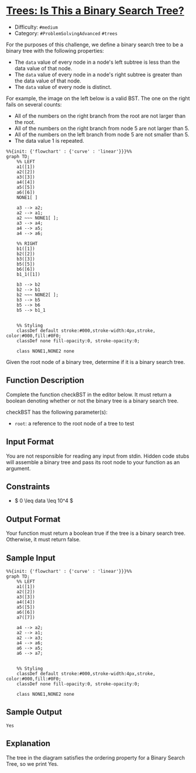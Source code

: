 # [Trees: Is This a Binary Search Tree?](https://www.hackerrank.com/challenges/ctci-is-binary-search-tree)

- Difficulty:  `#medium`
- Category: `#ProblemSolvingAdvanced` `#trees`

For the purposes of this challenge,
we define a binary search tree to be a binary tree with the following properties:

- The `data` value of every node in a node's left subtree
    is less than the data value of that node.
- The `data` value of every node in a node's right subtree
    is greater than the data value of that node.
- The `data` value of every node is distinct.

For example, the image on the left below is a valid BST.
The one on the right fails on several counts:

- All of the numbers on the right branch from the root are not larger than the root.
- All of the numbers on the right branch from node 5 are not larger than 5.
- All of the numbers on the left branch from node 5 are not smaller than 5.
- The data value 1 is repeated.

```mermaid
%%{init: {'flowchart' : {'curve' : 'linear'}}}%%
graph TD;
    %% LEFT
    a1([1])
    a2([2])
    a3([3])
    a4([4])
    a5([5])
    a6([6])
    NONE1[ ]

    a3 --> a2;
    a2 --> a1;
    a2 ~~~ NONE1[ ];
    a3 --> a4;
    a4 --> a5;
    a4 --> a6;

    %% RIGHT
    b1([1])
    b2([2])
    b3([3])
    b5([5])
    b6([6])
    b1_1([1])

    b3 --> b2
    b2 --> b1
    b2 ~~~ NONE2[ ];
    b3 --> b5
    b5 --> b6
    b5 --> b1_1


    %% Styling
    classDef default stroke:#000,stroke-width:4px,stroke, color:#000,fill:#0F0;
    classDef none fill-opacity:0, stroke-opacity:0;

    class NONE1,NONE2 none
```

Given the root node of a binary tree, determine if it is a binary search tree.

## Function Description

Complete the function checkBST in the editor below.
It must return a boolean denoting whether or not the binary tree
is a binary search tree.

checkBST has the following parameter(s):

- `root`: a reference to the root node of a tree to test

## Input Format

You are not responsible for reading any input from stdin.
Hidden code stubs will assemble a binary tree and pass its root node to your
function as an argument.

## Constraints

- $ 0 \leq data \leq 10^4 $

## Output Format

Your function must return a boolean true if the tree is a binary search tree.
Otherwise, it must return false.

## Sample Input

```mermaid
%%{init: {'flowchart' : {'curve' : 'linear'}}}%%
graph TD;
    %% LEFT
    a1([1])
    a2([2])
    a3([3])
    a4([4])
    a5([5])
    a6([6])
    a7([7])

    a4 --> a2;
    a2 --> a1;
    a2 --> a3;
    a4 --> a6;
    a6 --> a5;
    a6 --> a7;


    %% Styling
    classDef default stroke:#000,stroke-width:4px,stroke, color:#000,fill:#0F0;
    classDef none fill-opacity:0, stroke-opacity:0;

    class NONE1,NONE2 none
```

## Sample Output

```text
Yes
```

## Explanation

The tree in the diagram satisfies the ordering property for a Binary Search Tree,
so we print Yes.
